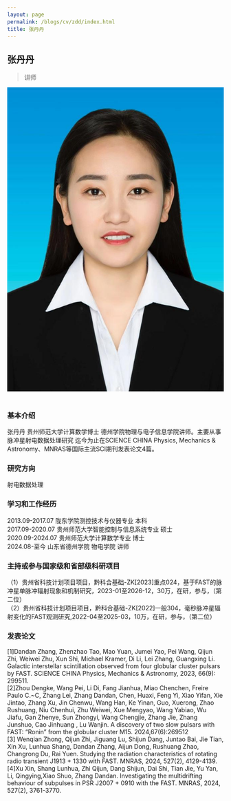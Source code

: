 ```yaml
---
layout: page
permalink: /blogs/cv/zdd/index.html
title: 张丹丹
---
```


## 张丹丹

>讲师

<center>
<img src = "/blogs/cv.ph/zdd.png">
</center>
<br>

### 基本介绍
张丹丹 贵州师范大学计算数学博士 德州学院物理与电子信息学院讲师。主要从事脉冲星射电数据处理研究 迄今为止在SCIENCE CHINA Physics, Mechanics & Astronomy、MNRAS等国际主流SCI期刊发表论文4篇。
### 研究方向
射电数据处理<br>
### 学习和工作经历
2013.09-2017.07 陇东学院测控技术与仪器专业 本科<br>
2017.09-2020.07 贵州师范大学智能控制与信息系统专业 硕士<br>
2020.09-2024.07 贵州师范大学计算数学专业 博士<br>
2024.08-至今    山东省德州学院 物电学院 讲师<br>
### 主持或参与国家级和省部级科研项目
（1）贵州省科技计划项目项目，黔科合基础-ZK[2023]重点024，基于FAST的脉冲星单脉冲辐射现象和机制研究，2023-01至2026-12，30万，在研，参与，（第二位）<br>
（2）贵州省科技计划项目项目，黔科合基础-ZK[2022]一般304，毫秒脉冲星辐射变化的FAST观测研究,2022-04至2025-03，10万，在研，参与，（第二位）<br>
### 发表论文
[1]Dandan Zhang, Zhenzhao Tao, Mao Yuan, Jumei Yao, Pei Wang, Qijun Zhi, Weiwei Zhu, Xun Shi, Michael Kramer, Di Li, Lei Zhang, Guangxing Li. Galactic interstellar scintillation observed from four globular cluster pulsars by FAST. SCIENCE CHINA Physics, Mechanics & Astronomy, 2023, 66(9): 299511.<br>
[2]Zhou Dengke, Wang Pei, Li Di, Fang Jianhua, Miao Chenchen, Freire Paulo C.~C, Zhang Lei, Zhang Dandan, Chen, Huaxi, Feng Yi, Xiao Yifan, Xie Jintao, Zhang Xu, Jin Chenwu, Wang Han, Ke Yinan, Guo, Xuerong, Zhao Rushuang, Niu Chenhui, Zhu Weiwei, Xue Mengyao, Wang Yabiao, Wu Jiafu, Gan Zhenye, Sun Zhongyi, Wang Chengjie, Zhang Jie, Zhang Junshuo, Cao Jinhuang , Lu Wanjin. A discovery of two slow pulsars with FAST: “Ronin” from the globular cluster M15. 2024,67(6):269512<br>
[3] Wenqian Zhong, Qijun Zhi, Jiguang Lu, Shijun Dang, Juntao Bai, Jie Tian, Xin Xu, Lunhua Shang, Dandan Zhang, Aijun Dong, Rushuang Zhao, Changrong Du, Rai Yuen. Studying the radiation characteristics of rotating radio transient J1913 + 1330 with FAST. MNRAS, 2024, 527(2), 4129-4139.<br>
[4]Xu Xin, Shang Lunhua, Zhi Qijun, Dang Shijun, Dai Shi, Tian Jie, Yu Yan, Li, Qingying,Xiao Shuo, Zhang Dandan. Investigating the multidrifting behaviour of subpulses in PSR J2007 + 0910 with the FAST. MNRAS, 2024, 527(2), 3761-3770. <br>